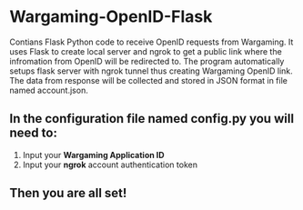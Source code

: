 # Wargaming-OpenID-Flask
Contians Flask Python code to receive OpenID requests from Wargaming. It uses Flask to create local server and ngrok to get a public link where the infromation from OpenID will be redirected to. The program automatically setups flask server with ngrok tunnel thus creating Wargaming OpenID link. The data from response will be collected and stored in JSON format in file named account.json.


## In the configuration file named config.py you will need to:

1. Input your **Wargaming Application ID**
2. Input your **ngrok** account authentication token

## Then you are all set!
